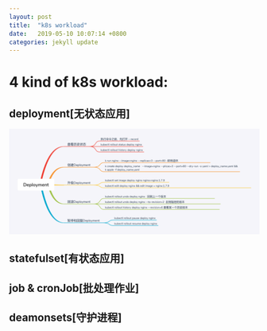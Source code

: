 ```yaml
---
layout: post
title:  "k8s workload"
date:   2019-05-10 10:07:14 +0800
categories: jekyll update
---
```

# 4 kind of k8s workload:

## deployment[无状态应用]
![](https://raw.githubusercontent.com/latermonk/latermonk.github.io/master/assets/img/Deployment.png)

## statefulset[有状态应用]
## job & cronJob[批处理作业]
## deamonsets[守护进程]





